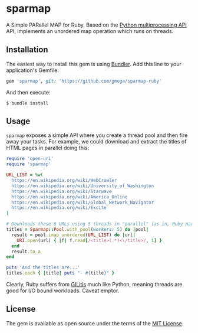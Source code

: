 # sparmap

A Simple PARallel MAP for Ruby. Based on the 
[Python multiprocessing API](https://docs.python.org/3/library/multiprocessing.html#multiprocessing.pool.Pool) API,
implements an unordered map operation which runs on threads. 

## Installation

The easiest way to install this gem is using [Bundler](https://bundler.io/). Add this line to your application's Gemfile:

```ruby
gem 'sparmap', git: 'https://github.com/gmega/sparmap-ruby'
```

And then execute:

    $ bundle install

## Usage

`sparmap` exposes a simple API where you create a thread pool and then fire away your tasks. For example, 
we could download and extract the titles of HTML pages in parallel doing this:  

```ruby
require 'open-uri'
require 'sparmap'

URL_LIST = %w(
  https://en.wikipedia.org/wiki/WebCrawler
  https://en.wikipedia.org/wiki/University_of_Washington
  https://en.wikipedia.org/wiki/Starwave
  https://en.wikipedia.org/wiki/America_Online
  https://en.wikipedia.org/wiki/Global_Network_Navigator
  https://en.wikipedia.org/wiki/Excite
)

# Downloads these 6 URLs using 5 threads in "parallel" (as in, Ruby parallel)
titles = Sparmap::Pool.with_pool(workers: 5) do |pool|
  result = pool.imap_unordered(URL_LIST) do |url|
    URI.open(url) { |f| f.read[/<title>(.*)<\/title>/, 1] }
  end
  result.to_a
end

puts 'And the titles are...'
titles.each { |title| puts "- #{title}" }
```

Clearly, Ruby suffers from [GILitis](https://en.wikipedia.org/wiki/Global_interpreter_lock) much like Python, meaning 
threads are good for I/O bound workloads. Caveat emptor.

## License

The gem is available as open source under the terms of the [MIT License](https://opensource.org/licenses/MIT).
